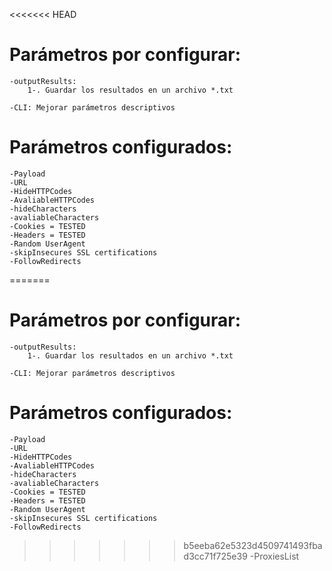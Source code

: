 <<<<<<< HEAD
# Parámetros por configurar:
    -outputResults:
        1-. Guardar los resultados en un archivo *.txt

    -CLI: Mejorar parámetros descriptivos

# Parámetros configurados:
    -Payload
    -URL
    -HideHTTPCodes
    -AvaliableHTTPCodes
    -hideCharacters
    -avaliableCharacters
    -Cookies = TESTED
    -Headers = TESTED
    -Random UserAgent
    -skipInsecures SSL certifications
    -FollowRedirects
=======
# Parámetros por configurar:
    -outputResults:
        1-. Guardar los resultados en un archivo *.txt

    -CLI: Mejorar parámetros descriptivos

# Parámetros configurados:
    -Payload
    -URL
    -HideHTTPCodes
    -AvaliableHTTPCodes
    -hideCharacters
    -avaliableCharacters
    -Cookies = TESTED
    -Headers = TESTED
    -Random UserAgent
    -skipInsecures SSL certifications
    -FollowRedirects
>>>>>>> b5eeba62e5323d4509741493fbad3cc71f725e39
    -ProxiesList